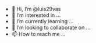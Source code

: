 - 👋 Hi, I’m @luis29vas
- 👀 I’m interested in ...
- 🌱 I’m currently learning ...
- 💞️ I’m looking to collaborate on ...
- 📫 How to reach me ...

<!---
luis29vas/luis29vas is a ✨ special ✨ repository because its `README.md` (this file) appears on your GitHub profile.
You can click the Preview link to take a look at your changes.
--->
